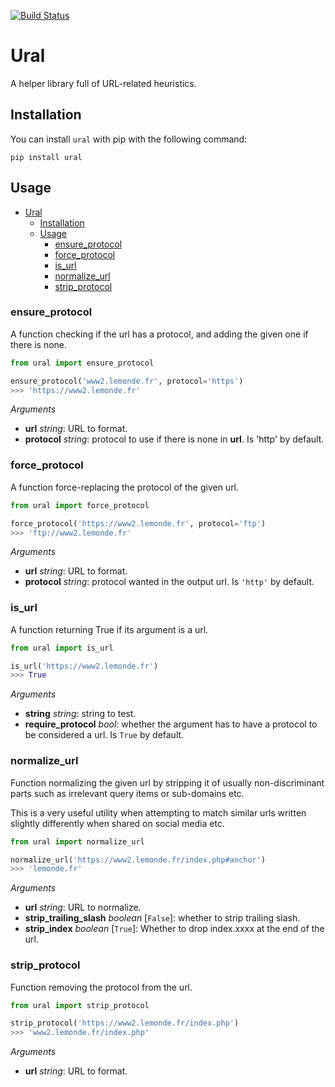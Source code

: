 [![Build Status](https://travis-ci.org/medialab/ural.svg)](https://travis-ci.org/medialab/ural)

# Ural

A helper library full of URL-related heuristics.

## Installation

You can install `ural` with pip with the following command:

```
pip install ural
```

## Usage

- [Ural](#ural)
    - [Installation](#installation)
    - [Usage](#usage)
        - [ensure_protocol](#ensureprotocol)
        - [force_protocol](#forceprotocol)
        - [is_url](#isurl)
        - [normalize_url](#normalizeurl)
        - [strip_protocol](#stripprotocol)

### ensure_protocol

A function checking if the url has a protocol, and adding the given one if there is none.

```python
from ural import ensure_protocol

ensure_protocol('www2.lemonde.fr', protocol='https')
>>> 'https://www2.lemonde.fr'
```

_Arguments_

- **url** _string_: URL to format.
- **protocol** _string_: protocol to use if there is none in **url**. Is 'http' by default.

### force_protocol

A function force-replacing the protocol of the given url.

```python
from ural import force_protocol

force_protocol('https://www2.lemonde.fr', protocol='ftp')
>>> 'ftp://www2.lemonde.fr'
```

_Arguments_

- **url** _string_: URL to format.
- **protocol** _string_: protocol wanted in the output url. Is `'http'` by default.

### is_url

A function returning True if its argument is a url.

```python
from ural import is_url

is_url('https://www2.lemonde.fr')
>>> True
```

_Arguments_

- **string** _string_: string to test.
- **require_protocol** _bool_: whether the argument has to have a protocol to be considered a url. Is `True` by default.

### normalize_url

Function normalizing the given url by stripping it of usually non-discriminant parts such as irrelevant query items or sub-domains etc.

This is a very useful utility when attempting to match similar urls written slightly differently when shared on social media etc.

```python
from ural import normalize_url

normalize_url('https://www2.lemonde.fr/index.php#anchor')
>>> 'lemonde.fr'
```

_Arguments_

- **url** _string_: URL to normalize.
- **strip_trailing_slash** _boolean_ [`False`]: whether to strip trailing slash.
- **strip_index** _boolean_ [`True`]: Whether to drop index.xxxx at the end of the url.

### strip_protocol

Function removing the protocol from the url.

```python
from ural import strip_protocol

strip_protocol('https://www2.lemonde.fr/index.php')
>>> 'www2.lemonde.fr/index.php'
```

_Arguments_

- **url** _string_: URL to format.
